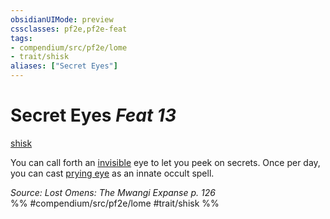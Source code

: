 ```yaml
---
obsidianUIMode: preview
cssclasses: pf2e,pf2e-feat
tags:
- compendium/src/pf2e/lome
- trait/shisk
aliases: ["Secret Eyes"]
---
```

# Secret Eyes  *Feat 13*  
[shisk](rules/traits/shisk-lome.md "Shisk Ancestry & Heritage Trait")  


You can call forth an [invisible](rules/conditions.md#Invisible) eye to let you peek on secrets. Once per day, you can cast [prying eye](compendium/spells/prying-eye.md) as an innate occult spell.

*Source: Lost Omens: The Mwangi Expanse p. 126*  
%% #compendium/src/pf2e/lome #trait/shisk %%